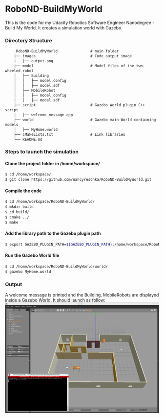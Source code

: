 # RoboND-BuildMyWorld
This is the code for my Udacity Robotics Software Engineer Nanodegree  - Build My World. It creates a simulation world with Gazebo.

### Directory Structure
```
    .RoboND-BuildMyWorld               # main folder 
    ├── images                         # Code output image
    │   ├── output.png
    ├── model                          # Model files of the two-wheeled robot
    │   ├── Building
    │   │   ├── model.config
    │   │   ├── model.sdf
    │   ├── MobileRobot
    │   │   ├── model.config
    │   │   ├── model.sdf
    ├── script                         # Gazebo World plugin C++ script
    │   ├── welcome_message.cpp
    ├── world                          # Gazebo main World containing models
    │   ├── MyHome.world
    ├── CMakeLists.txt                 # Link libraries 
    └── README.md
```

### Steps to launch the simulation

#### Clone the project folder in /home/workspace/
```sh
$ cd /home/workspace/
$ git clone https://github.com/nancyreschka/RoboND-BuildMyWorld.git
```

#### Compile the code
```sh
$ cd /home/workspace/RoboND-BuildMyWorld/
$ mkdir build
$ cd build/
$ cmake ../
$ make
```

#### Add the library path to the Gazebo plugin path  
```sh
$ export GAZEBO_PLUGIN_PATH=${GAZEBO_PLUGIN_PATH}:/home/workspace/RoboND-BuildMyWorld/build
```

#### Run the Gazebo World file  
```sh
$ cd /home/workspace/RoboND-BuildMyWorld/world/
$ gazebo MyHome.world
```

### Output
A welcome message is printed and the Building, MobileRobots are displayed inside a Gazebo World. It should launch as follow:
![alt text](images/output.png)
